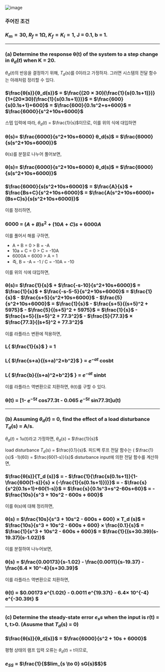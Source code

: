 ![image](https://github.com/moonsungang/homework-solution/assets/144924760/7af14d5d-ca5d-4790-8a0d-e6b5ca1035df)

### 주어진 조건

### $K_m = 30$, $R_f$ = 1Ω, $K_f = K_i = 1$, J = 0.1, b = 1.

---

### (a) Determine the response θ(t) of the system to a step change in $θ_d (t)$ when K = 20.

$θ_d (t)$의 반응을 결정하기 위해, $T_d$(s)를 0이라고 가정하자. 그러면 시스템의 전달 함수는 아래처럼 정리할 수 있다.

### $\frac{θ(s)}{θ_d(s)}$ = $\frac{(20 × 30)(\frac{1}{s(0.1s+1)})}{1+(20×30)(\frac{1}{s(0.1s+1)})}$ = $\frac{600}{s(0.1s+1)+600}$ = $\frac{600}{0.1s^2+s+600}$ = $\frac{6000}{s^2+10s+6000}$

스텝 입력에 따라, $θ_d (t)$ = $\frac{1}{s}$이므로, 이를 위의 식에 대입하면

### θ(s)= $\frac{6000}{s^2+10s+6000} θ_d(s)$ = $\frac{6000}{s(s^2+10s+6000)}$

θ(s)를 분절로 나누어 풀어보면,

### θ(s)= $\frac{6000}{s^2+10s+6000} θ_d(s)$ = $\frac{6000}{s(s^2+10s+6000)}$
### $\frac{6000}{s(s^2+10s+6000}$ = $\frac{A}{s}$ + $\frac{Bs+C}{s^2+10s+6000}$ = $\frac{A(s^2+10s+6000)+(Bs+C)s}{s(s^2+10s+6000)}$

이를 정리하면,

### 6000 = $(A+B)s^2 + (10A+C)s + 6000A$

이를 풀어서 해를 구하면,

* A + B = 0 > B = -A
* 10a + C = 0 > C = -10A
* 6000A = 6000 > A = 1
* 즉, B = -A = -1 / C = -10A = -10

이를 위의 식에 대입하면,

### θ(s)= $\frac{1}{s}$ + $\frac{-s-10}{s^2+10s+6000}$ = $\frac{1}{s}$ + $\frac{-s-5-5}{s^2+10s+6000}$ = $\frac{1}{s}$ - $\frac{s+5}{s^2+10s+6000}$ -  $\frac{5}{s^2+10s+6000}$ = $\frac{1}{s}$ - $\frac{s+5}{(s+5)^2 + 5975}$ -  $\frac{5}{(s+5)^2 + 5975}$ = $\frac{1}{s}$ - $\frac{s+5}{(s+5)^2 + 77.3^2}$ -  $\frac{5}{77.3}$ × $\frac{77.3}{(s+5)^2 + 77.3^2}$

이를 라플라스 변환에 적용하면,

### L{ $\frac{1}{s}$ } = 1
### L{ $\frac{s+a}{(s+a)^2+b^2}$ } = $e^{-at}$ cosbt
### L{ $\frac{b}{(s+a)^2+b^2}$ } = $e^{-at}$  sinbt

이를 라플라스 역변환으로 치환하면, θ(t)를 구할 수 있다.

### θ(t) = [1- $e^{-5t}$ cos77.3t - 0.065 $e^{-5t}$ sin77.3t]u(t)

---

### (b) Assuming $θ_d (t)$ = 0, find the effect of a load disturbance $T_d$(s) = A/s.

$θ_d (t)$ = 1u(t)라고 가정하면, $θ_d (s)$ = $\frac{1}{s}$

load disturbance $T_d$(s) = $\frac{0.1}{s}$.
피드벡 루프 전달 함수는 ( $\frac{1}{s}$ -1)(60) = $\frac{60(1-s)}{s}$
disturbance input에 의한 전달 함수를 계산하면,

### $\frac{θ(s)}{T_d (s)}$ = - $\frac{1}{\frac{s(0.1s+1)}{1-\frac{600(1-s)}{s} × (-\frac{1}{s(0.1s+1)})}}$ = - $\frac{s}{s^2(0.1s+1)+60(1-s)}$ = $\frac{s}{0.1s^3+s^2-60s+60}$ = - $\frac{10s}{s^3 + 10s^2 - 600s + 600}$

이를 θ(s)에 대해 정리하면,

### θ(s) = $\frac{10s}{s^3 + 10s^2 - 600s + 600} × T_d (s)$ = $\frac{10s}{s^3 + 10s^2 - 600s + 600} × \frac{0.1}{s}$ = $\frac{1}{s^3 + 10s^2 - 600s + 600}$ = $\frac{1}{(s+30.39)(s-19.37)(s-1.02)}$

이를 분절하여 나누어보면,

### θ(s) = $\frac{0.00173}{s-1.02} - \frac{0.0011}{s-19.37} - \frac{6.4 × 10^-4}{s+30.39}$

이를 라플라스 역변환으로 치환하면,

### θ(t) = $0.00173 e^{1.02t} - 0.0011 e^{19.37t} - 6.4× 10^{-4} e^{-30.39t} $

---

### (c) Determine the steady-state error $e_ss$ when the input is r(t) = t, t>0. (Asusme that $T_d$(s) = 0)

### $\frac{θ(s)}{θ_d(s)}$ = $\frac{6000}{s^2 + 10s + 6000}$

평형 상태의 램프 입력 오류는 $θ_d (t)$ = t이므로,

### $e_{SS}$ = $\frac{1}{$$lim_{s \to 0} sG(s)$$}$


